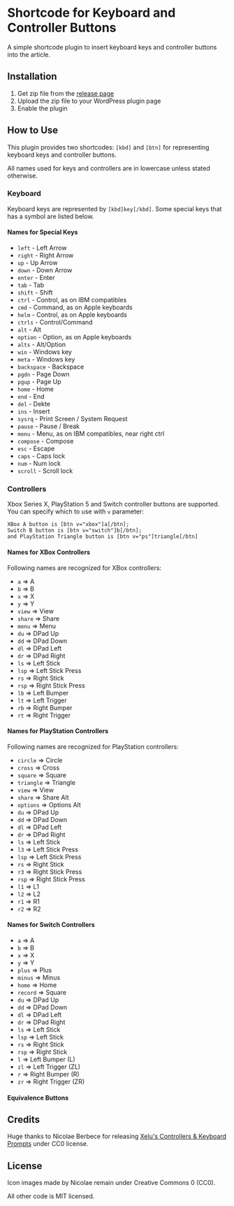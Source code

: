 # Shortcode for Keyboard and Controller Buttons

A simple shortcode plugin to insert keyboard keys
and controller buttons into the article.

## Installation

1. Get zip file from the [release page](https://github.com/dousha/wp-kbdctl/releases)
2. Upload the zip file to your WordPress plugin page
3. Enable the plugin

## How to Use

This plugin provides two shortcodes: `[kbd]` and `[btn]`
for representing keyboard keys and controller buttons.

All names used for keys and controllers are in lowercase 
unless stated otherwise.

### Keyboard

Keyboard keys are represented by `[kbd]key[/kbd]`.
Some special keys that has a symbol are listed below.

#### Names for Special Keys

* `left` - Left Arrow
* `right` - Right Arrow
* `up` - Up Arrow
* `down` - Down Arrow
* `enter` - Enter
* `tab` - Tab
* `shift` - Shift
* `ctrl` - Control, as on IBM compatibles
* `cmd` - Command, as on Apple keyboards
* `helm` - Control, as on Apple keyboards
* `ctrls` - Control/Command
* `alt` - Alt
* `option` - Option, as on Apple keyboards
* `alts` - Alt/Option
* `win` - Windows key
* `meta` - Windows key
* `backspace` - Backspace
* `pgdn` - Page Down
* `pgup` - Page Up
* `home` - Home
* `end` - End
* `del` - Dekte
* `ins` - Insert
* `sysrq` - Print Screen / System Request
* `pause` - Pause / Break
* `menu` - Menu, as on IBM compatibles, near right ctrl
* `compose` - Compose
* `esc` - Escape
* `caps` - Caps lock
* `num` - Num lock
* `scroll` - Scroll lock

### Controllers

Xbox Series X, PlayStation 5 and Switch controller 
buttons are supported. You can specify which to use 
with `v` parameter:

```
XBox A button is [btn v="xbox"]a[/btn];
Switch B button is [btn v="switch"]b[/btn];
and PlayStation Triangle button is [btn v="ps"]triangle[/btn]
```

#### Names for XBox Controllers

Following names are recognized for XBox controllers:

* `a` => A
* `b` => B
* `x` => X
* `y` => Y
* `view` => View
* `share` => Share
* `menu` => Menu
* `du` => DPad Up
* `dd` => DPad Down
* `dl` => DPad Left
* `dr` => DPad Right
* `ls` => Left Stick
* `lsp` => Left Stick Press
* `rs` => Right Stick
* `rsp` => Right Stick Press
* `lb` => Left Bumper
* `lt` => Left Trigger
* `rb` => Right Bumper
* `rt` => Right Trigger

#### Names for PlayStation Controllers

Following names are recognized for PlayStation controllers:

* `circle` => Circle
* `cross` => Cross
* `square` => Square
* `triangle` => Triangle
* `view` => View
* `share` => Share Alt
* `options` => Options Alt
* `du` => DPad Up
* `dd` => DPad Down
* `dl` => DPad Left
* `dr` => DPad Right
* `ls` => Left Stick
* `l3` => Left Stick Press
* `lsp` => Left Stick Press
* `rs` => Right Stick
* `r3` => Right Stick Press
* `rsp` => Right Stick Press
* `l1` => L1
* `l2` => L2
* `r1` => R1
* `r2` => R2

#### Names for Switch Controllers

* `a` => A
* `b` => B
* `x` => X
* `y` => Y
* `plus` => Plus
* `minus` => Minus
* `home` => Home
* `record` => Square
* `du` => DPad Up
* `dd` => DPad Down
* `dl` => DPad Left
* `dr` => DPad Right
* `ls` => Left Stick
* `lsp` => Left Stick
* `rs` => Right Stick
* `rsp` => Right Stick
* `l` => Left Bumper (L)
* `zl` => Left Trigger (ZL)
* `r` => Right Bumper (R)
* `zr` => Right Trigger (ZR)

#### Equivalence Buttons

## Credits

Huge thanks to Nicolae Berbece for releasing [Xelu's Controllers & Keyboard Prompts](https://thoseawesomeguys.com/prompts/) under CC0 license.

## License

Icon images made by Nicolae remain under Creative Commons 0 (CC0).

All other code is MIT licensed.
